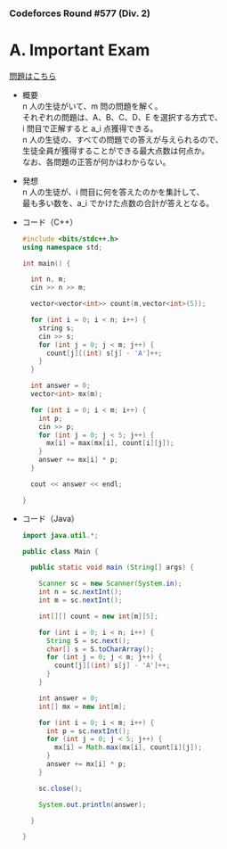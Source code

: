 ### Codeforces Round #577 (Div. 2)

# A. Important Exam

  [問題はこちら](https://codeforces.com/problemset/problem/1201/A)
  
- 概要<br>
  n 人の生徒がいて、m 問の問題を解く。<br>
  それぞれの問題は、A、B、C、D、E を選択する方式で、<br>
  i 問目で正解すると a_i 点獲得できる。<br>
  n 人の生徒の、すべての問題での答えが与えられるので、<br>
  生徒全員が獲得することができる最大点数は何点か。<br>
  なお、各問題の正答が何かはわからない。

  
- 発想<br>
  n 人の生徒が、i 問目に何を答えたのかを集計して、<br>
  最も多い数を、a_i でかけた点数の合計が答えとなる。
  
  
- コード（C++）

  ```cpp
  #include <bits/stdc++.h>
  using namespace std;

  int main() {

    int n, m;
    cin >> n >> m;

    vector<vector<int>> count(m,vector<int>(5));

    for (int i = 0; i < n; i++) {
      string s;
      cin >> s;
      for (int j = 0; j < m; j++) {
        count[j][(int) s[j] - 'A']++;
      }
    }

    int answer = 0;
    vector<int> mx(m);

    for (int i = 0; i < m; i++) {
      int p;
      cin >> p;
      for (int j = 0; j < 5; j++) {
        mx[i] = max(mx[i], count[i][j]);
      }
      answer += mx[i] * p;
    }

    cout << answer << endl;

  }
  ```
  
- コード（Java）

  ```java
  import java.util.*;

  public class Main {

    public static void main (String[] args) {

      Scanner sc = new Scanner(System.in);
      int n = sc.nextInt();
      int m = sc.nextInt();

      int[][] count = new int[m][5];

      for (int i = 0; i < n; i++) {
        String S = sc.next();
        char[] s = S.toCharArray();
        for (int j = 0; j < m; j++) {
          count[j][(int) s[j] - 'A']++;
        }
      }

      int answer = 0;
      int[] mx = new int[m];

      for (int i = 0; i < m; i++) {
        int p = sc.nextInt();
        for (int j = 0; j < 5; j++) {
          mx[i] = Math.max(mx[i], count[i][j]);
        }
        answer += mx[i] * p;
      }

      sc.close();

      System.out.println(answer);

    }

  }
  ```
    